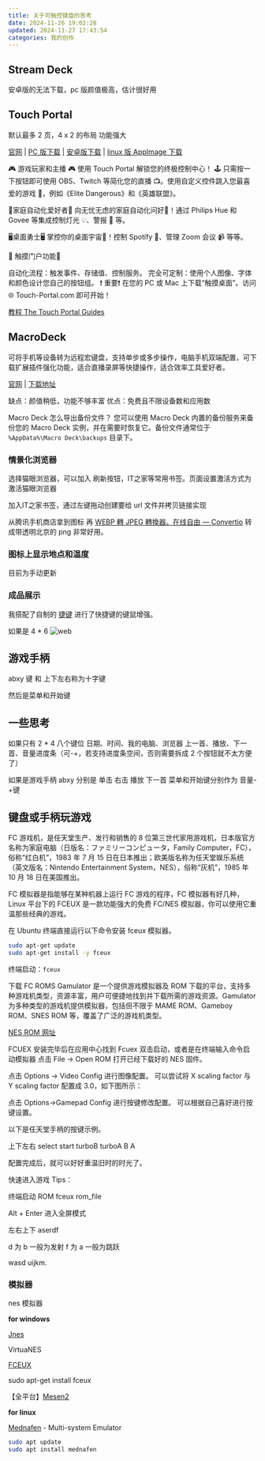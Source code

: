 ```yaml
---
title: 关于可触控键盘的思考
date: 2024-11-26 19:02:28
updated: 2024-11-27 17:43:54
categories: 我的创作
---
```


## Stream Deck

安卓版的无法下载，pc 版颜值极高，估计很好用

## Touch Portal

默认最多 2 页，4 x 2 的布局
功能强大

[官网](https://www.touch-portal.com) | [PC 版下载](https://www.touch-portal.com/downloads/TouchPortal_Setup_release.exe) | [安卓版下载](https://play.google.com/store/apps/details?id=rils.apps.touchportal) | [linux 版 AppImage 下载](https://www.touch-portal.com/downloads/releases/linux/TouchPortal.AppImage)

🎮 游戏玩家和主播 🎮
使用 Touch Portal 解锁您的终极控制中心！ 🕹️ 只需按一下按钮即可使用 OBS、Twitch 等简化您的直播 📺。使用自定义控件跳入您最喜爱的游戏 🎲，例如《Elite Dangerous》和《英雄联盟》。<!-- more -->

🏡家庭自动化爱好者🏡
向无忧无虑的家庭自动化问好👋！通过 Philips Hue 和 Govee 等集成控制灯光 💡、警报 🔔 等。

🖥️桌面勇士🖥️
掌控你的桌面宇宙🌌！控制 Spotify 🎵、管理 Zoom 会议 📹 等等。

🚀 触摸门户功能🚀

自动化流程：触发事件、存储值、控制服务。
完全可定制：使用个人图像、字体和颜色设计您自己的按钮组。
❗ 重要❗
在您的 PC 或 Mac 上下载“触摸桌面”。访问 🌐 Touch-Portal.com 即可开始！

[教程 The Touch Portal Guides](https://www.touch-portal.com/blog/post/tutorials/get_started_with_touch_portal.php)

## MacroDeck

可将手机等设备转为远程宏键盘，支持单步或多步操作，电脑手机双端配置，可下载扩展插件强化功能，适合直播录屏等快捷操作，适合效率工具爱好者。

[官网](https://macrodeck.org) | [下载地址](https://github.com/Macro-Deck-App/Macro-Deck/releases)

缺点：颜值稍低，功能不够丰富
优点：免费且不限设备数和应用数

Macro Deck 怎么导出备份文件？
您可以使用 Macro Deck 内置的备份服务来备份您的 Macro Deck 实例，并在需要时恢复它。备份文件通常位于 `%AppData%\Macro Deck\backups` 目录下。

### 情景化浏览器

选择猫眼浏览器，可以加入 刷新按钮，IT之家等常用书签。页面设置激活方式为激活猫眼浏览器

加入IT之家书签，通过左键拖动创建要给 url 文件并拷贝链接实现

从腾讯手机商店拿到图标 再 [WEBP 轉 JPEG 轉換器。在线自由 — Convertio](https://convertio.co/zh/webp-jpeg/) 转成带透明北京的 png 非常好用。

### 图标上显示地点和温度

目前为手动更新

### 成品展示

我搭配了自制的 [捷键](http://acc8226.test.upcdn.net/) 进行了快捷键的键鼠增强。

如果是 4 * 6
![web](https://img.picgo.net/2024/11/27/web455b95ddf2269e92.webp)

## 游戏手柄

abxy 键 和 上下左右称为十字键

然后是菜单和开始键

## 一些思考

如果只有 2 * 4 八个键位
日期、时间、我的电脑、浏览器
上一首、播放、下一首、音量进度条（可-+，若支持进度条空间，否则需要拆成 2 个按钮就不太方便了）

如果是游戏手柄
abxy 分别是 单击 右击 播放 下一首
菜单和开始键分别作为 音量-+键

## 键盘或手柄玩游戏

FC 游戏机，是任天堂生产、发行和销售的 8 位第三世代家用游戏机，日本版官方名称为家庭电脑（日版名：ファミリーコンピュータ，Family Computer，FC），俗称“红白机”，1983 年 7 月 15 日在日本推出；欧美版名称为任天堂娱乐系统（英文版名：Nintendo Entertainment System，NES），俗称“灰机”，1985 年 10 月 18 日在美国推出。

FC 模拟器是指能够在某种机器上运行 FC 游戏的程序，FC 模拟器有好几种，Linux 平台下的 FCEUX 是一款功能强大的免费 FC/NES 模拟器，你可以使用它重温那些经典的游戏。

在 Ubuntu 终端直接运行以下命令安装 fceux 模拟器。

```sh
sudo apt-get update
sudo apt-get install -y fceux
```

终端启动：`fceux`

下载 FC ROMS
Gamulator 是一个提供游戏模拟器及 ROM 下载的平台，支持多种游戏机类型，资源丰富，用户可便捷地找到并下载所需的游戏资源。Gamulator 为多种类型的游戏机提供模拟器，包括但不限于 MAME ROM、Gameboy ROM、SNES ROM 等，覆盖了广泛的游戏机类型。

[NES ROM 网址](https://www.gamulator.com/roms/nes)

FCUEX 安装完毕后在应用中心找到 Fcuex 双击启动，或者是在终端输入命令启动模拟器
点击 File -> Open ROM 打开已经下载好的 NES 固件。

点击 Options -> Video Config 进行图像配置。
可以尝试将 X scaling factor 与 Y scaling factor 配置成 3.0，如下图所示：

点击 Options->Gamepad Config 进行按键修改配置。
可以根据自己喜好进行按键设置。

以下是任天堂手柄的按键示例。

上下左右 select start turboB turboA B A

配置完成后，就可以好好重温旧时的时光了。

快速进入游戏 Tips：

终端启动 ROM
fceux rom_file

Alt + Enter 进入全屏模式

左右上下 aserdf

d 为 b 一般为发射
f 为 a 一般为跳跃

wasd uijkm.

### 模拟器

nes 模拟器

**for windows**

[Jnes](https://www.jabosoft.com/jnes) 

VirtuaNES

[FCEUX](https://fceux.com/web/home.html)

sudo apt-get install fceux

【全平台】[Mesen2](https://github.com/SourMesen/Mesen2/)

**for linux**

[Mednafen](https://mednafen.github.io/) - Multi-system Emulator

```sh
sudo apt update
sudo apt install mednafen
```
